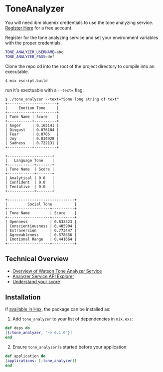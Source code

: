 # ToneAnalyzer

You will need ibm bluemix credentials to use the tone analyzing service. [Register Here](https://console.ng.bluemix.net/dashboard/apps/) for a free account.

Register for the tone analyzing service and set your environment variables with the proper credentials.
```bash
TONE_ANALYZER_USERNAME=abc
TONE_ANALYZER_PASS=def
```

Clone the repo cd into the root of the project directory to compile into an executable.
```
$ mix escript.build
```
run it's exectuable with a `--text=` flag.
```
$ ./tone_analyzer --text="Some long string of text"
+----------------------+
|     Emotion Tone     |
+-----------+----------+
| Tone Name | Score    |
+-----------+----------+
| Anger     | 0.165141 |
| Disgust   | 0.076184 |
| Fear      | 0.0706   |
| Joy       | 0.034928 |
| Sadness   | 0.722131 |
+-----------+----------+

+--------------------+
|   Language Tone    |
+------------+-------+
| Tone Name  | Score |
+------------+-------+
| Analytical | 0.0   |
| Confident  | 0.0   |
| Tentative  | 0.0   |
+------------+-------+

+------------------------------+
|         Social Tone          |
+-------------------+----------+
| Tone Name         | Score    |
+-------------------+----------+
| Openness          | 0.833323 |
| Conscientiousness | 0.405904 |
| Extraversion      | 0.773447 |
| Agreeableness     | 0.578656 |
| Emotional Range   | 0.441664 |
+-------------------+----------+

```

## Technical Overview
- [Overview of Watson Tone Analyzer Service](https://www.ibm.com/watson/developercloud/doc/tone-analyzer/)
- [Analyzer Service API Explorer](https://www.ibm.com/watson/developercloud/tone-analyzer/api/v3/)
- [Understand your score](https://www.ibm.com/watson/developercloud/doc/tone-analyzer/understanding-tone.shtml)

## Installation

If [available in Hex](https://hex.pm/docs/publish), the package can be installed as:

1. Add `tone_analyzer` to your list of dependencies in `mix.exs`:

```elixir
def deps do
[{:tone_analyzer, "~> 0.1.0"}]
end
```

2. Ensure `tone_analyzer` is started before your application:

```elixir
def application do
[applications: [:tone_analyzer]]
end
```


